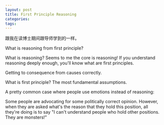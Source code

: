 ```yaml
---
layout: post
title: First Principle Reasoning
categories:
tags: 
---
```


跟我在读博士期间跟导师学到的一样。

What is reasoning from first principle? 

What is reasoning? 
Seems to me the core is reasoning! 
If you understand reasoning deeply enough, you'll know what are first principles. 

Getting to consequence from causes correctly. 

What is first principle? 
The most fundamental assumptions. 


A pretty common case where people use emotions instead of reasoning: 

Some people are advocating for some politically correct opinion. However, when they are asked what's the reason that they hold this position, all they're doing is to say "I can't understand people who hold other positions. They are monsters!" 
